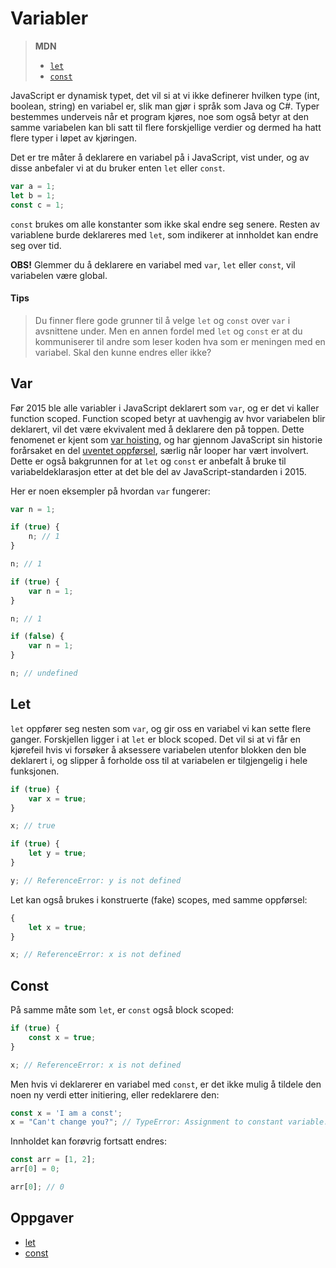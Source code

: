 # Variabler

> **MDN**
> -   [`let`](https://developer.mozilla.org/en-US/docs/Web/JavaScript/Reference/Statements/let)
> -   [`const`](https://developer.mozilla.org/en-US/docs/Web/JavaScript/Reference/Statements/const)

JavaScript er dynamisk typet, det vil si at vi ikke definerer hvilken type (int, boolean, string) en variabel er, slik man gjør i språk som Java og C#. Typer bestemmes underveis når et program kjøres, noe som også betyr at den samme variabelen kan bli satt til flere forskjellige verdier og dermed ha hatt flere typer i løpet av kjøringen.

Det er tre måter å deklarere en variabel på i JavaScript, vist under, og av disse anbefaler vi at du bruker enten `let` eller `const`.

```javascript
var a = 1;
let b = 1;
const c = 1;
```

`const` brukes om alle konstanter som ikke skal endre seg senere. Resten av variablene burde deklareres med `let`, som indikerer at innholdet kan endre seg over tid.

**OBS!** Glemmer du å deklarere en variabel med `var`, `let` eller `const`, vil variabelen være global.

#### Tips

> Du finner flere gode grunner til å velge `let` og `const` over `var` i avsnittene under. Men en annen fordel med `let` og `const` er at du kommuniserer til andre som leser koden hva som er meningen med en variabel. Skal den kunne endres eller ikke?

## Var

Før 2015 ble alle variabler i JavaScript deklarert som `var`, og er det vi kaller function scoped. Function scoped betyr at uavhengig av hvor variabelen blir deklarert, vil det være ekvivalent med å deklarere den på toppen. Dette fenomenet er kjent som [var hoisting](https://developer.mozilla.org/en-US/docs/Web/JavaScript/Reference/Statements/var#var_hoisting), og har gjennom JavaScript sin historie forårsaket en del [uventet oppførsel](http://ignaciothayer.com/post/a-dangerous-example-of-javascript-hoisting/), særlig når looper har vært involvert. Dette er også bakgrunnen for at `let` og `const` er anbefalt å bruke til variabeldeklarasjon etter at det ble del av JavaScript-standarden i 2015.

Her er noen eksempler på hvordan `var` fungerer:

```javascript
var n = 1;

if (true) {
    n; // 1
}

n; // 1
```

```javascript
if (true) {
    var n = 1;
}

n; // 1
```

```javascript
if (false) {
    var n = 1;
}

n; // undefined
```

## Let

`let` oppfører seg nesten som `var`, og gir oss en variabel vi kan sette flere ganger. Forskjellen ligger i at `let` er block scoped. Det vil si at vi får en kjørefeil hvis vi forsøker å aksessere variabelen utenfor blokken den ble deklarert i, og slipper å forholde oss til at variabelen er tilgjengelig i hele funksjonen.

```javascript
if (true) {
    var x = true;
}

x; // true

if (true) {
    let y = true;
}

y; // ReferenceError: y is not defined
```

Let kan også brukes i konstruerte (fake) scopes, med samme oppførsel:

```javascript
{
    let x = true;
}

x; // ReferenceError: x is not defined
```

## Const

På samme måte som `let`, er `const` også block scoped:

```javascript
if (true) {
    const x = true;
}

x; // ReferenceError: x is not defined
```

Men hvis vi deklarerer en variabel med `const`, er det ikke mulig å tildele den noen ny verdi etter initiering, eller redeklarere den:

```javascript
const x = 'I am a const';
x = "Can't change you?"; // TypeError: Assignment to constant variable.
```

Innholdet kan forøvrig fortsatt endres:

```javascript
const arr = [1, 2];
arr[0] = 0;

arr[0]; // 0
```

## Oppgaver

-   [let](https://jsbin.com/tehakud/edit?html,js,output)
-   [const](https://jsbin.com/yazemuv/2/edit?js,console)
